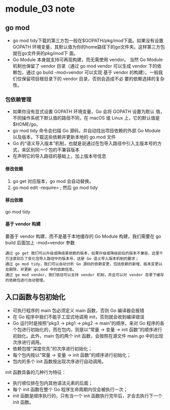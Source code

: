 # module_03 note

## go mod

- go mod tidy下载的第三方包一般在$GOPATH/pkg/mod下面。如果没有设置GOPATH  环境变量，其默认值为你的home路径下的go文件夹。这样第三方包就在go文件夹的pkg/mod下
  面。
- Go Module 本身就支持可再现构建，而无需使用 vendor。 当然 Go Module 机制也保留了 vendor 目录（通过  go mod vendor 可以生成 vendor 下的依赖包，通过 go build -mod=vendor 可以实现  基于 vendor 的构建）。一般我们仅保留项目根目录下的 vendor 目录，否则会造成不必  要的依赖选择的复杂性。

### 包依赖管理

- 如果你没有显式设置 GOPATH 环境变量，Go 会将 GOPATH 设置为默认 值，不同操作系统下默认值的路径不同，在 macOS 或 Linux 上，它的默认值是 $HOME/go。
- go mod tidy 命令会扫描 Go 源码，并自动找出项目依赖的外部 Go Module 以及版本，下载这些依赖并更新本地的 go.mod 文件
- Go 的“语义导入版本”机制，也就是说通过在包导入路径中引入主版本号的方  式，来区别同一个包的不兼容版本
- 在声明它的导入路径的基础上，加上版本号信息

#### 修改依赖
1. go get 对应版本，go mod 会自动替换。
2. go mod edit -require= ; 然后 go mod tidy

#### 移出依赖
go mod tidy

#### 基于 vendor 构建
要基于 vendor 构建，而不是基于本地缓存的 Go Module 构建，我们需要在 go build 后面加上 -mod=vendor 参数

```ad-summary
通过 go get 我们可以升级或降级某依赖的版本，如果升级或降级前后的版本不兼容，这里千万注意别忘了变化包导入路径中的版本号，这是 Go 语义导入版本机制的要求；
通过 go mod tidy，我们可以自动分析 Go 源码的依赖变更，包括依赖的新增、版本变更以及删除，并更新 go.mod 中的依赖信息。
通过 go mod vendor，我们依旧可以支持 vendor 机制，并且可以对 vendor 目录下缓存的依赖包进行自动管理。
```

## 入口函数与包初始化
- 可执行程序的 main 包必须定义 main 函数，否则 Go 编译器会报错
- 在 Go 程序中我们不能手工显式地调用 init，否则就会收到编译错误
- Go 运行时是按照“pkg3 -> pkg1 -> pkg2 -> main”的顺序，来对 Go 程序的各个包进行初始化的，而在包内，则是以“常量 -> 变量 -> init 函数”的顺序进行初始化。此外，main 包的两个 init 函数，会按照在源文件 main.go 中的出现次序进行调用。
- 依赖包按“深度优先”的次序进行初始化；
- 每个包内按以“常量 -> 变量 -> init 函数”的顺序进行初始化；
- 包内的多个 init 函数按出现次序进行自动调用。

init 函数具备的几种行为特征：
- 执行顺位排在包内其他语法元素的后面；
- 每个 init 函数在整个 Go 程序生命周期内仅会被执行一次；
- init 函数是顺序执行的，只有当一个 init 函数执行完毕后，才会去执行下一个 init 函数。

